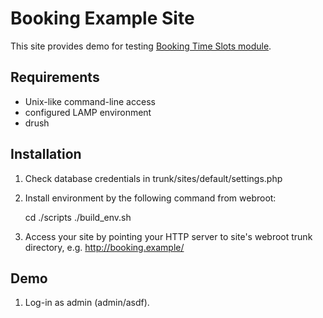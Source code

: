 Booking Example Site
====================

This site provides demo for testing [Booking Time Slots module](https://drupal.org/project/booking_timeslots).

Requirements
------------

 - Unix-like command-line access
 - configured LAMP environment
 - drush
 
Installation
------------

1. Check database credentials in trunk/sites/default/settings.php
2. Install environment by the following command from webroot:

    cd ./scripts
    ./build_env.sh

3. Access your site by pointing your HTTP server to site's webroot trunk directory, e.g. http://booking.example/

Demo
----
1. Log-in as admin (admin/asdf).
